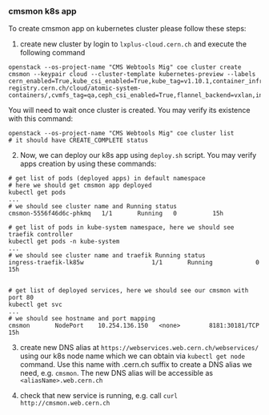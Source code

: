### cmsmon k8s app
To create cmsmon app on kubernetes cluster please follow these steps:

1. create new cluster by login to `lxplus-cloud.cern.ch` and execute the
   following command

```
openstack --os-project-name "CMS Webtools Mig" coe cluster create cmsmon --keypair cloud --cluster-template kubernetes-preview --labels cern_enabled=True,kube_csi_enabled=True,kube_tag=v1.10.1,container_infra_prefix=gitlab-registry.cern.ch/cloud/atomic-system-containers/,cvmfs_tag=qa,ceph_csi_enabled=True,flannel_backend=vxlan,ingress_controller=traefik
```

You will need to wait once cluster is created. You may verify its existence
with this command:
```
openstack --os-project-name "CMS Webtools Mig" coe cluster list
# it should have CREATE_COMPLETE status
```

2. Now, we can deploy our k8s app using `deploy.sh` script. You may verify apps
   creation by using these commands:
```
# get list of pods (deployed apps) in default namespace
# here we should get cmsmon app deployed
kubectl get pods
...
# we should see cluster name and Running status
cmsmon-5556f46d6c-phkmq   1/1       Running   0          15h

# get list of pods in kube-system namespace, here we should see traefik controller
kubectl get pods -n kube-system
...
# we should see cluster name and traefik Running status
ingress-traefik-lk85w                   1/1       Running            0  15h


# get list of deployed services, here we should see our cmsmon with port 80
kubectl get svc
...
# we should see hostname and port mapping
cmsmon       NodePort    10.254.136.150   <none>        8181:30181/TCP   15h
```

3. create new DNS alias at `https://webservices.web.cern.ch/webservices/`
using our k8s node name which we can obtain via `kubectl get node` command.
Use this name with .cern.ch suffix to create a DNS alias we need, e.g.
`cmsmon`. The new DNS alias will be accessible as `<aliasName>.web.cern.ch`

4. check that new service is running, e.g. call `curl http://cmsmon.web.cern.ch`


